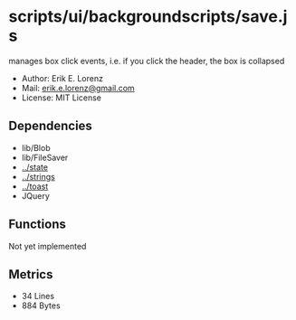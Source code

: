 # scripts/ui/backgroundscripts/save.js


manages box click events, i.e. if you click the header, the box is collapsed
* Author: Erik E. Lorenz 
* Mail: <erik.e.lorenz@gmail.com>
* License: MIT License


## Dependencies

* lib/Blob
* lib/FileSaver
* <a href="../state.html">../state</a>
* <a href="../strings.html">../strings</a>
* <a href="../toast.html">../toast</a>
* JQuery


## Functions

Not yet implemented

## Metrics

* 34 Lines
* 884 Bytes

